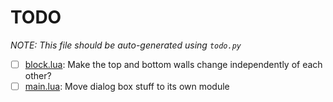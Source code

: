# TODO
_NOTE: This file should be auto-generated using `todo.py`_  
  
- [ ] [block.lua](block.lua#L199): Make the top and bottom walls change independently of each other?
- [ ] [main.lua](main.lua#L340): Move dialog box stuff to its own module
